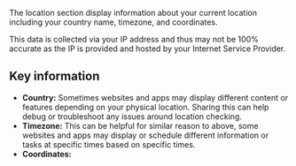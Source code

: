 The location section display information about your current location including your country name, timezone, and coordinates.

This data is collected via your IP address and thus may not be 100% accurate as the IP is provided and hosted by your Internet Service Provider.

## Key information
 - **Country:** Sometimes websites and apps may display different content or features depending on your physical location. Sharing this can help debug or troubleshoot any issues around location checking.
 - **Timezone:** This can be helpful for similar reason to above, some websites and apps may display or schedule different information or tasks at specific times based on specific times. 
 - **Coordinates:** 

